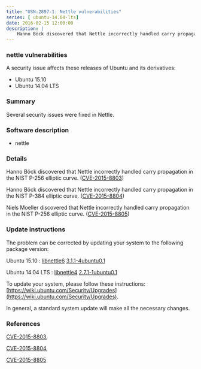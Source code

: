 ```yaml
---
title: "USN-2897-1: Nettle vulnerabilities"
series: [ ubuntu-14.04-lts]
date: 2016-02-15 12:00:00
description: |
    Hanno Böck discovered that Nettle incorrectly handled carry propagation in the NIST P-256 elliptic curve. ([CVE-2015-8803](http://people.ubuntu.com/~ubuntu-security/cve/CVE-2015-8803))
--- 
```

 
### nettle vulnerabilities

A security issue affects these releases of Ubuntu and its derivatives:

* Ubuntu 15.10
* Ubuntu 14.04 LTS

### Summary

Several security issues were fixed in Nettle. 

### Software description

* nettle 

### Details

Hanno Böck discovered that Nettle incorrectly handled carry propagation in the NIST P-256 elliptic curve. ([CVE-2015-8803](http://people.ubuntu.com/~ubuntu-security/cve/CVE-2015-8803))

Hanno Böck discovered that Nettle incorrectly handled carry propagation in the NIST P-384 elliptic curve. ([CVE-2015-8804](http://people.ubuntu.com/~ubuntu-security/cve/CVE-2015-8804))

Niels Moeller discovered that Nettle incorrectly handled carry propagation in the NIST P-256 elliptic curve. ([CVE-2015-8805](http://people.ubuntu.com/~ubuntu-security/cve/CVE-2015-8805)) 

### Update instructions

The problem can be corrected by updating your system to the following package version:

Ubuntu 15.10
 : [libnettle6](https://launchpad.net/ubuntu/+source/nettle) <span> [3.1.1-4ubuntu0.1](https://launchpad.net/ubuntu/+source/nettle/3.1.1-4ubuntu0.1) </span> 

Ubuntu 14.04 LTS
 : [libnettle4](https://launchpad.net/ubuntu/+source/nettle) <span> [2.7.1-1ubuntu0.1](https://launchpad.net/ubuntu/+source/nettle/2.7.1-1ubuntu0.1) </span> 

To update your system, please follow these instructions: [https://wiki.ubuntu.com/Security/Upgrades](https://wiki.ubuntu.com/Security/Upgrades).

In general, a standard system update will make all the necessary changes. 

### References

 [CVE-2015-8803](http://people.ubuntu.com/~ubuntu-security/cve/CVE-2015-8803), 

 [CVE-2015-8804](http://people.ubuntu.com/~ubuntu-security/cve/CVE-2015-8804), 

 [CVE-2015-8805](http://people.ubuntu.com/~ubuntu-security/cve/CVE-2015-8805)
 
